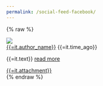 ```yaml
---
permalink: /social-feed-facebook/
---
```


{% raw %}
<div class="block-grid-item">
    <div class="social-feed-element {{? !it.moderation_passed}} hidden{{?}}" dt-create="{{=it.dt_create}}" social-feed-id="{{=it.id}}">
        <div class="content">
            <a class="pull-left" href="{{=it.author_link}}" target="_blank">
                <img class="media-object hidden-md-down" src="{{=it.author_picture}}">
            </a>
            <div class="media-body">
                <div class="header">
                    <a href="{{=it.author_link}}" target="_blank"><i class="fa fa-{{=it.social_network}}"></i>
                    <span class="author-title">{{=it.author_name}}</span></a>
                    <span class="muted pull-right"> {{=it.time_ago}}</span>
                </div>
                <div class="text-wrapper">
                    <p class="social-feed-text">{{=it.text}} <a href="{{=it.link}}" target="_blank" class="read-button">read more</a></p>
                </div>
            </div>
        </div>
        <a href="{{=it.link}}" target="_blank">
        {{=it.attachment}}
            </a>
    </div>
</div>
{% endraw %}